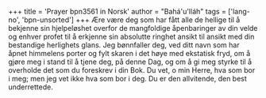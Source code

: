 +++
title = 'Prayer bpn3561 in Norsk'
author = "Bahá'u'lláh"
tags = ['lang-no', 'bpn-unsorted']
+++
Ære være deg som har fått alle de hellige til å bekjenne sin hjelpeløshet overfor de mangfoldige åpenbaringer av din velde og enhver profet til å erkjenne sin absolutte ringhet ansikt til ansikt med din bestandige herlighets glans. Jeg bønnfaller deg, ved ditt navn som har åpnet himmelens porter og fylt skaren i det høye med ekstatisk fryd, om å gjøre meg i stand til å tjene deg, på denne Dag, og om å gi meg styrke til å overholde det som du foreskrev i din Bok. Du vet, o min Herre, hva som bor i meg; men jeg vet ikke hva som bor i deg. Du er den allvitende, den best underrettede.
